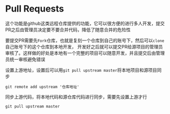 # Pull Requests

这个功能是github这类远程仓库提供的功能，它可以很方便的进行多人开发，提交PR之后由管理员决定要不要合并代码，降低了随意合并的危险性

要提交PR需要先`Fork`仓库，也就是复刻一个仓库到自己的账号下，然后可以`clone`自己账号下的这个仓库到本地开发，
开发好之后就可以提交PR给源项目的管理员审核了。这样做的好处是本地有一个完整的项目可以随意开发，并且提交后由管理员统一审核避免错误


设置上游地址，设置后可以用`git pull upstream master`将本地项目和源项目同步

```shell
git remote add upstream '仓库地址'
```

同步上游代码，将本地代码和源仓库代码进行同步，需要先设置上游才行

```shell
git pull upstream master
```
